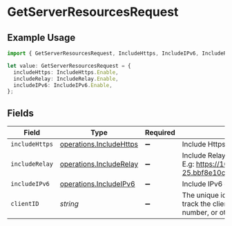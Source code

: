 # GetServerResourcesRequest

## Example Usage

```typescript
import { GetServerResourcesRequest, IncludeHttps, IncludeIPv6, IncludeRelay } from "@lukehagar/plexjs/sdk/models/operations";

let value: GetServerResourcesRequest = {
  includeHttps: IncludeHttps.Enable,
  includeRelay: IncludeRelay.Enable,
  includeIPv6: IncludeIPv6.Enable,
};
```

## Fields

| Field                                                                                                                                                                  | Type                                                                                                                                                                   | Required                                                                                                                                                               | Description                                                                                                                                                            | Example                                                                                                                                                                |
| ---------------------------------------------------------------------------------------------------------------------------------------------------------------------- | ---------------------------------------------------------------------------------------------------------------------------------------------------------------------- | ---------------------------------------------------------------------------------------------------------------------------------------------------------------------- | ---------------------------------------------------------------------------------------------------------------------------------------------------------------------- | ---------------------------------------------------------------------------------------------------------------------------------------------------------------------- |
| `includeHttps`                                                                                                                                                         | [operations.IncludeHttps](../../../sdk/models/operations/includehttps.md)                                                                                              | :heavy_minus_sign:                                                                                                                                                     | Include Https entries in the results                                                                                                                                   | 1                                                                                                                                                                      |
| `includeRelay`                                                                                                                                                         | [operations.IncludeRelay](../../../sdk/models/operations/includerelay.md)                                                                                              | :heavy_minus_sign:                                                                                                                                                     | Include Relay addresses in the results <br/>E.g: https://10-0-0-25.bbf8e10c7fa20447cacee74cd9914cde.plex.direct:32400<br/>                                             | 1                                                                                                                                                                      |
| `includeIPv6`                                                                                                                                                          | [operations.IncludeIPv6](../../../sdk/models/operations/includeipv6.md)                                                                                                | :heavy_minus_sign:                                                                                                                                                     | Include IPv6 entries in the results                                                                                                                                    | 1                                                                                                                                                                      |
| `clientID`                                                                                                                                                             | *string*                                                                                                                                                               | :heavy_minus_sign:                                                                                                                                                     | The unique identifier for the client application. This is used to track the client application and its usage. (UUID, serial number, or other number unique per device) | gcgzw5rz2xovp84b4vha3a40                                                                                                                                               |